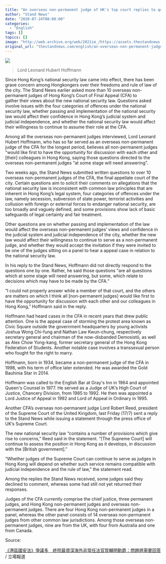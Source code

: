 ```yaml
---
title: "An overseas non-permanent judge of HK's top court replies to questions about the city's national security law"
author: "Stand News"
date: "2020-07-24T08:00:00"
categories:
  - "English"
tags: []
topics: []
image: "http://web.archive.org/web/2021im_/https://assets.thestandnews.com/media/photos/Gradient20Map201_7TxSk_1200x020copy_VSmmG.png"
original_url: "thestandnews.com/english/an-overseas-non-permanent-judge-of-hk-s-top-court-replies-to-questions-about-the-city-s-national-security-law"
---
```

![](http://web.archive.org/web/2021im_/https://assets.thestandnews.com/media/photos/Gradient20Map201_7TxSk_1200x020copy_VSmmG.png)
> Lord Leonard Hubert Hoffmann

Since Hong Kong’s national security law came into effect, there has been grave concern among Hongkongers over their freedoms and rule of law of the city. The Stand News earlier asked more than 10 overseas non-permanent judges of Hong Kong’s Court of Final Appeal (CFA) to gather their views about the new national security law. Questions asked involve issues with the four categories of offences under the national security law, whether passing and implementation of the national security law would affect their confidence in Hong Kong’s judicial system and judicial independence, and whether the national security law would affect their willingness to continue to assume their role at the CFA.

Among all the overseas non-permanent judges interviewed, Lord Leonard Hubert Hoffmann, who has so far served as an overseas non-permanent judge of the CFA for the longest period, believes all non-permanent judges "would like first to have the opportunity for discussion with each other and \[their\] colleagues in Hong Kong, saying those questions directed to the overseas non-permanent judges “at some stage will need answering".

Two weeks ago, the Stand News submitted written questions to over 10 overseas non-permanent judges of the CFA, the final appellate court of the city. Certain questions aim to solicit their comments on allegations that the national security law is inconsistent with common law principles that are inherent in Hong Kong’s legal system, four categories of offences under the law, namely secession, subversion of state power, terrorist activities and collusion with foreign or external forces to endanger national security, are too broadly and vaguely defined, and some provisions show lack of basic safeguards of legal certainty and fair treatment.

Other questions are on whether passing and implementation of the law would affect the overseas non-permanent judges’ views and confidence in the judicial system and judicial independence of the city, whether the new law would affect their willingness to continue to serve as a non-permanent judge, and whether they would accept the invitation if they were invited to be one of the judges sitting on a panel to hear a appeal case in relation to the national security law.

In his reply to the Stand News, Hoffmann did not directly respond to the questions one by one. Rather, he said those questions “are all questions which at some stage will need answering, but some, which relate to decisions which may have to be made by the CFA.”

“I could not properly answer while a member of that court, and the others are matters on which I think all \[non-permanent judges\] would like first to have the opportunity for discussion with each other and our colleagues in Hong Kong,” Hoffmann said in the reply.

Hoffmann had heard cases in the CFA in recent years that drew public attention. One is the appeal case of storming the protest area known as Civic Square outside the government headquarters by young activists Joshua Wong Chi-fung and Nathan Law Kwun-chung, respectively secretary general and chairman of the now-disbanded Demosistō, as well as Alex Chow Yong-kang, former secretary general of the Hong Kong Federation of Students. Another notable case involves a transsexual person who fought for the right to marry.

Hoffmann, born in 1934, became a non-permanent judge of the CFA in 1998, with his term of office later extended. He was awarded the Gold Bauhinia Star in 2014.

Hoffmann was called to the English Bar at Gray's Inn in 1964 and appointed Queen's Counsel in 1977. He served as a Judge of UK’s High Court of Justice, Chancery Division, from 1985 to 1992. He then was appointed a Lord Justice of Appeal in 1992 and Lord of Appeal in Ordinary in 1995.

Another CFA’s overseas non-permanent judge Lord Robert Reed, president of the Supreme Court of the United Kingdom, last Friday (17/7) sent a reply to the Stand News while issuing a statement through the press office of UK’s Supreme Court.

The new national security law “contains a number of provisions which give rise to concerns,” Reed said in the statement. “\[The Supreme Court\] will continue to assess the position in Hong Kong as it develops, in discussion with the \[British government\].”

“Whether judges of the Supreme Court can continue to serve as judges in Hong Kong will depend on whether such service remains compatible with judicial independence and the rule of law,” the statement read.

Among the replies the Stand News received, some judges said they declined to comment, whereas some had still not yet returned their responses.

Judges of the CFA currently comprise the chief justice, three permanent judges, and Hong Kong non-permanent judges and overseas non-permanent judges. There are four Hong Kong non-permanent judges in a panel, whereas the other panel consists of 14 overseas non-permanent judges from other common law jurisdictions. Among those overseas non-permanent judges, nine are from the UK, with four from Australia and one from Canada.

Source: 

[《港區國安法》爭議多　終院最資深海外非常任法官賀輔明勳爵：問題將需要回答](http://web.archive.org/web/20210929050248/https://www.thestandnews.com/politics/%E6%B8%AF%E5%8D%80%E5%9C%8B%E5%AE%89%E6%B3%95-%E7%88%AD%E8%AD%B0%E5%A4%9A-%E7%B5%82%E9%99%A2%E6%9C%80%E8%B3%87%E6%B7%B1%E6%B5%B7%E5%A4%96%E9%9D%9E%E5%B8%B8%E4%BB%BB%E6%B3%95%E5%AE%98%E8%B3%80%E8%BC%94%E6%98%8E%E5%8B%B3%E7%88%B5-%E5%95%8F%E9%A1%8C%E5%B0%87%E9%9C%80%E8%A6%81%E5%9B%9E%E7%AD%94/?fbclid=IwAR3PTsiCdjOMCSK6YCq7tagzGB-iusmoSZoUwl1HeGqju1YWkkwO8ZYgp5I) / 立場報道